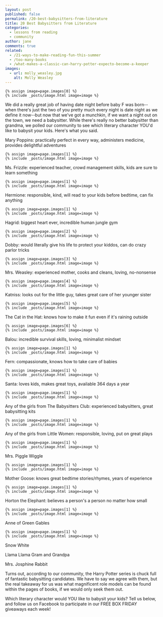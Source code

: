 ```yaml
---
layout: post
published: false
permalink: /20-best-babysitters-from-literature
title: 20 Best Babysitters from Literature
categories:
  - lessons from reading
  - community
author: jane
comments: true
related:
  - /21-ways-to-make-reading-fun-this-summer
  - /too-many-books
  - /what-makes-a-classic-can-harry-potter-expecto-become-a-keeper
images:
  - url: molly_weasley.jpg
    alt: Molly Weasley
---
```

	{% assign image=page.images[0] %}
    {% include _posts/image.html image=image %}
    
We did a really great job of having date night before baby F was born--when there's just the two of you pretty much every night is date night as we define it now--but now that we've got a munchkin, if we want a night out on the town, we need a babysitter. While there's really no better babysitter than grandma, we polled our community to see which literary character YOU'd like to babysit your kids. Here's what you said.

Mary Poppins: practically perfect in every way, administers medicine, provides delightful adventures
	
    {% assign image=page.images[1] %}
    {% include _posts/image.html image=image %}

Ms. Frizzle: experienced teacher, crowd management skills, kids are sure to learn something

    {% assign image=page.images[1] %}
    {% include _posts/image.html image=image %}

Hermione: responsible, kind, will read to your kids before bedtime, can fix anything

   	{% assign image=page.images[1] %}
    {% include _posts/image.html image=image %}

Hagrid: biggest heart ever, incredible human jungle gym

	{% assign image=page.images[2] %}
    {% include _posts/image.html image=image %}

Dobby: would literally give his life to protect your kiddos, can do crazy parlor tricks

	{% assign image=page.images[3] %}
    {% include _posts/image.html image=image %}

Mrs. Weasley: experienced mother, cooks and cleans, loving, no-nonsense

	{% assign image=page.images[4] %}
    {% include _posts/image.html image=image %}

Katniss: looks out for the little guy, takes great care of her younger sister

	{% assign image=page.images[5] %}
    {% include _posts/image.html image=image %}

The Cat in the Hat: knows how to make it fun even if it's raining outside

	{% assign image=page.images[6] %}
    {% include _posts/image.html image=image %}

Balou: incredible survival skills, loving, minimalist mindset

    {% assign image=page.images[1] %}
    {% include _posts/image.html image=image %}

Fern: compassionate, knows how to take care of babies

    {% assign image=page.images[1] %}
    {% include _posts/image.html image=image %}

Santa: loves kids, makes great toys, available 364 days a year

    {% assign image=page.images[1] %}
    {% include _posts/image.html image=image %}

Any of the girls from The Babysitters Club: experienced babysitters, great babysitting kits

    {% assign image=page.images[1] %}
    {% include _posts/image.html image=image %}

Any of the girls from Little Women: responsible, loving, put on great plays

    {% assign image=page.images[1] %}
    {% include _posts/image.html image=image %}

Mrs. Piggle Wiggle

    {% assign image=page.images[1] %}
    {% include _posts/image.html image=image %}

Mother Goose: knows great bedtime stories/rhymes, years of experience

    {% assign image=page.images[1] %}
    {% include _posts/image.html image=image %}

Horton the Elephant: believes a person's a person no matter how small

    {% assign image=page.images[1] %}
    {% include _posts/image.html image=image %}

Anne of Green Gables

    {% assign image=page.images[1] %}
    {% include _posts/image.html image=image %}

Snow White

Llama Llama Gram and Grandpa

Mrs. Josphine Rabbit

Turns out, according to our community, the Harry Potter series is chuck full of fantastic babysitting candidates. We have to say we agree with them, but the real takeaway for us was what magnificent role models can be found within the pages of books, if we would only seek them out.

Which literary character would YOU like to babysit your kids? Tell us below, and follow us on Facebook to participate in our FREE BOX FRIDAY giveaways each week!
